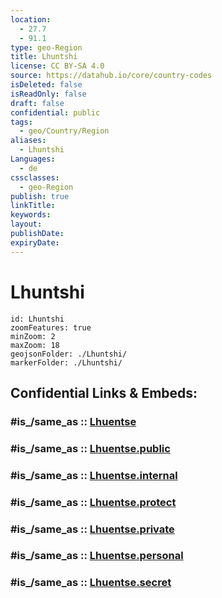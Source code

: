 ```yaml
---
location:
  - 27.7
  - 91.1
type: geo-Region
title: Lhuntshi
license: CC BY-SA 4.0
source: https://datahub.io/core/country-codes
isDeleted: false
isReadOnly: false
draft: false
confidential: public
tags:
  - geo/Country/Region
aliases:
  - Lhuntshi
Languages:
  - de
cssclasses:
  - geo-Region
publish: true
linkTitle:
keywords:
layout:
publishDate:
expiryDate:
---
```


# Lhuntshi

```leaflet
id: Lhuntshi
zoomFeatures: true 
minZoom: 2 
maxZoom: 18
geojsonFolder: ./Lhuntshi/
markerFolder: ./Lhuntshi/
```


## Confidential Links & Embeds: 

### #is_/same_as :: [Lhuentse](/_Standards/Earth/Continent/Asia/Indian_Subcontinent/Bhutan/Districts~Bhutan/Lhuentse.md) 

### #is_/same_as :: [Lhuentse.public](/_public/Earth/Continent/Asia/Indian_Subcontinent/Bhutan/Districts~Bhutan/Lhuentse.public.md) 

### #is_/same_as :: [Lhuentse.internal](/_internal/Earth/Continent/Asia/Indian_Subcontinent/Bhutan/Districts~Bhutan/Lhuentse.internal.md) 

### #is_/same_as :: [Lhuentse.protect](/_protect/Earth/Continent/Asia/Indian_Subcontinent/Bhutan/Districts~Bhutan/Lhuentse.protect.md) 

### #is_/same_as :: [Lhuentse.private](/_private/Earth/Continent/Asia/Indian_Subcontinent/Bhutan/Districts~Bhutan/Lhuentse.private.md) 

### #is_/same_as :: [Lhuentse.personal](/_personal/Earth/Continent/Asia/Indian_Subcontinent/Bhutan/Districts~Bhutan/Lhuentse.personal.md) 

### #is_/same_as :: [Lhuentse.secret](/_secret/Earth/Continent/Asia/Indian_Subcontinent/Bhutan/Districts~Bhutan/Lhuentse.secret.md)

